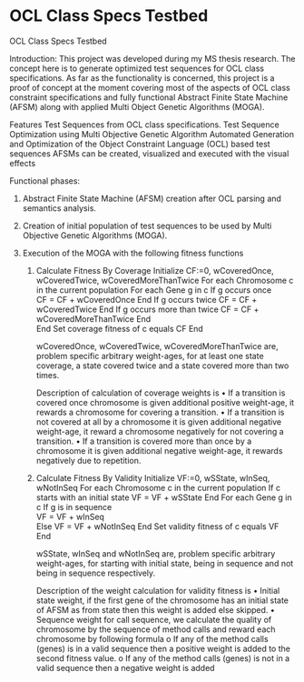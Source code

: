 # OCL Class Specs Testbed
OCL Class Specs Testbed

Introduction:
This project was developed during my MS thesis research. The concept here is to generate optimized test sequences for OCL class specifications. As far as the functionality is concerned, this project is a proof of concept at the moment covering most of the aspects of OCL class constraint specifications and fully functional Abstract Finite State Machine (AFSM) along with applied Multi Object Genetic Algorithms (MOGA).

Features
Test Sequences from OCL class specifications.
Test Sequence Optimization using Multi Objective Genetic Algorithm
Automated Generation and Optimization of the Object Constraint Language (OCL) based test sequences
AFSMs can be created, visualized and executed with the visual effects

Functional phases:
1.	Abstract Finite State Machine (AFSM) creation after OCL parsing and semantics analysis.
2.	Creation of initial population of test sequences to be used by Multi Objective Genetic Algorithms (MOGA).
3.	Execution of the MOGA with the following fitness functions

	1. Calculate Fitness By Coverage 
		Initialize CF:=0, wCoveredOnce, wCoveredTwice, wCoveredMoreThanTwice
		For each Chromosome c in the current population 
			For each Gene g in c 
				If g occurs once  
					CF = CF + wCoveredOnce
				End 
				If g occurs twice 
					CF = CF + wCoveredTwice 
		End
		If g occurs more than twice 
		CF = CF + wCoveredMoreThanTwice
		End  
			End
		Set coverage fitness of c equals CF
		End
		
		
		
		wCoveredOnce, wCoveredTwice, wCoveredMoreThanTwice are, problem specific arbitrary weight-ages, for at least one state coverage, a state covered twice and a state covered more than two times.

		Description of calculation of coverage weights is
		•	If a transition is covered once chromosome is given additional positive weight-age, it rewards a chromosome for covering a transition.
		•	If a transition is not covered at all by a chromosome it is given additional negative weight-age, it reward a chromosome negatively for not covering a transition.
		•	If a transition is covered more than once by a chromosome it is given additional negative weight-age, it rewards negatively due to repetition.

		
		
	2. Calculate Fitness By Validity 
		Initialize VF:=0, wSState, wInSeq, wNotInSeq
		For each Chromosome c in the current population 
		If c starts with an initial state
		VF = VF + wSState
		End
			For each Gene g in c 
				If g is in sequence   
				VF = VF + wInSeq  
				Else
				VF = VF + wNotInSeq 
			End
		Set validity fitness of c equals VF
		End
		
		
		
		wSState, wInSeq and wNotInSeq are, problem specific arbitrary weight-ages, for starting with initial state, being in sequence and not being in sequence respectively.

		Description of the weight calculation for validity fitness is 
		•	Initial state weight, if the first gene of the chromosome has an initial state of AFSM as from state then this weight is added else skipped.
		•	Sequence weight for call sequence, we calculate the quality of chromosome by the sequence of method calls and reward each chromosome by following formula
			o	If any of the method calls (genes) is in a valid sequence then a positive weight is added to the second fitness value.
			o	If any of the method calls (genes) is not in a valid sequence then a negative weight is added


